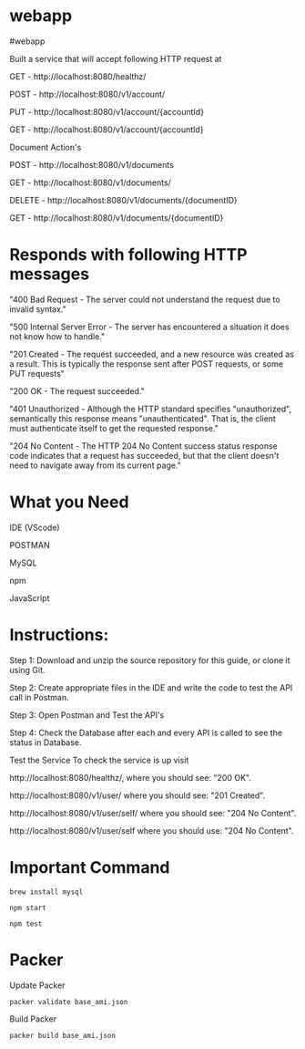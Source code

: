 # webapp
#webapp

Built a service that will accept following HTTP request at

GET - http://localhost:8080/healthz/

POST - http://localhost:8080/v1/account/

PUT - http://localhost:8080/v1/account/{accountId}

GET - http://localhost:8080/v1/account/{accountId}



Document Action's

POST - http://localhost:8080/v1/documents

GET - http://localhost:8080/v1/documents/

DELETE - http://localhost:8080/v1/documents/{documentID}

GET - http://localhost:8080/v1/documents/{documentID}

# Responds with following HTTP messages

"400 Bad Request - The server could not understand the request due to invalid syntax."

"500 Internal Server Error - The server has encountered a situation it does not know how to handle."

"201 Created - The request succeeded, and a new resource was created as a result. This is typically the response sent after POST requests, or some PUT requests"

"200 OK - The request succeeded."

"401 Unauthorized - Although the HTTP standard specifies "unauthorized", semantically this response means "unauthenticated". That is, the client must authenticate itself to get the requested response."

"204 No Content - The HTTP 204 No Content success status response code indicates that a request has succeeded, but that the client doesn't need to navigate away from its current page."

# What you Need

IDE (VScode)

POSTMAN

MySQL

npm

JavaScript

# Instructions:

Step 1: Download and unzip the source repository for this guide, or clone it using Git.

Step 2: Create appropriate files in the IDE and write the code to test the API call in Postman.

Step 3: Open Postman and Test the API's

Step 4: Check the Database after each and every API is called to see the status in Database.

Test the Service
To check the service is up visit

http://localhost:8080/healthz/, where you should see: "200 OK".

http://localhost:8080/v1/user/ where you should see: "201 Created".

http://localhost:8080/v1/user/self/ where you should see: "204 No Content".

http://localhost:8080/v1/user/self where you should use: "204 No Content".

# Important Command
```
brew install mysql
```
```
npm start
```
```
npm test
```

# Packer

Update Packer
```
packer validate base_ami.json
```

Build Packer
```
packer build base_ami.json
```
